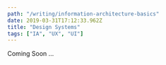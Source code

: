 ```yaml
---
path: "/writing/information-architecture-basics"
date: 2019-03-31T17:12:33.962Z
title: "Design Systems"
tags: ["IA", "UX", "UI"]
---
```


Coming Soon ...